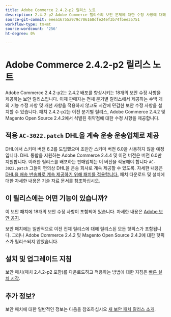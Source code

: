 ```yaml
---
title: Adobe Commerce 2.4.2-p2 릴리스 노트
description: 2.4.2-p2 Adobe Commerce 릴리스의 보안 문제에 대한 수정 사항에 대해 알아봅니다.
source-git-commit: eeea16755a979c706168dfe24ef3b74fbee35751
workflow-type: tm+mt
source-wordcount: '256'
ht-degree: 0%

---
```



# Adobe Commerce 2.4.2-p2 릴리스 노트

Adobe Commerce 2.4.2-p2는 2.4.2 배포를 향상시키는 18개의 보안 수정 사항을 제공하는 보안 릴리스입니다. 이제 판매자는 전체 분기별 릴리스에서 제공하는 수백 개의 기능 수정 사항 및 개선 사항을 적용하지 않고도 시간에 민감한 보안 수정 사항을 설치할 수 있습니다. 패치 2.4.2-p2는 이전 분기별 릴리스, Adobe Commerce 2.4.2 및 Magento Open Source 2.4.2에서 식별된 취약점에 대한 수정 사항을 제공합니다.

## 적용 `AC-3022.patch` DHL을 계속 운송 운송업체로 제공

DHL에서 스키마 버전 6.2를 도입했으며 조만간 스키마 버전 6.0을 사용하지 않을 예정입니다. DHL 통합을 지원하는 Adobe Commerce 2.4.4 및 이전 버전은 버전 6.0만 지원합니다. 이러한 릴리스를 배포하는 판매업체는 이 버전을 적용해야 합니다 `AC-3022.patch` 그들이 편의상 DHL을 운송 회사로 계속 제공할 수 있도록. 자세한 내용은 [DHL을 배송 반송파로 계속 제공하기 위해 패치를 적용합니다.](https://support.magento.com/hc/en-us/articles/7707818131597-Apply-a-patch-to-continue-offering-DHL-as-shipping-carrier) 패치 다운로드 및 설치에 대한 자세한 내용은 기술 자료 문서를 참조하십시오.

## 이 릴리스에는 어떤 기능이 있습니까?

이 보안 패치에 18개의 보안 수정 사항이 포함되어 있습니다. 자세한 내용은 [Adobe 보안 공지](https://helpx.adobe.com/security/products/magento/apsb21-64.html).

보안 패치에는 일반적으로 이전 전체 릴리스에 대해 릴리스된 모든 핫픽스가 포함됩니다. 그러나 Adobe Commerce 2.4.2 및 Magento Open Source 2.4.2에 대한 핫픽스가 릴리스되지 않았습니다.

## 설치 및 업그레이드 지침

보안 패치(패치 2.4.2-p2 포함)를 다운로드하고 적용하는 방법에 대한 지침은 [빠른 설치 시작](../../../installation/composer.md).

## 추가 정보?

보안 패치에 대한 일반적인 정보는 다음을 참조하십시오 [새 보안 패치 릴리스 소개](https://community.magento.com/t5/Magento-DevBlog/Introducing-the-New-Security-Patch-Release/ba-p/141287).
